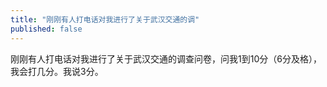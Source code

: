 ```yaml
---
title: "刚刚有人打电话对我进行了关于武汉交通的调"
published: false
---
```

刚刚有人打电话对我进行了关于武汉交通的调查问卷，问我1到10分（6分及格），我会打几分。我说3分。

